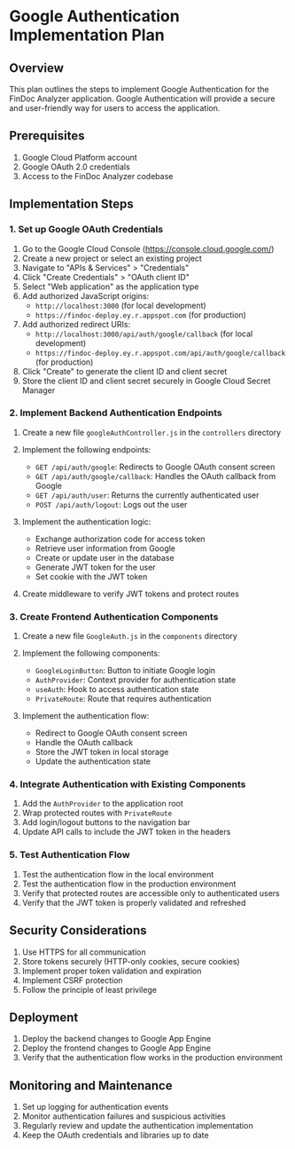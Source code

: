 # Google Authentication Implementation Plan

## Overview

This plan outlines the steps to implement Google Authentication for the FinDoc Analyzer application. Google Authentication will provide a secure and user-friendly way for users to access the application.

## Prerequisites

1. Google Cloud Platform account
2. Google OAuth 2.0 credentials
3. Access to the FinDoc Analyzer codebase

## Implementation Steps

### 1. Set up Google OAuth Credentials

1. Go to the Google Cloud Console (https://console.cloud.google.com/)
2. Create a new project or select an existing project
3. Navigate to "APIs & Services" > "Credentials"
4. Click "Create Credentials" > "OAuth client ID"
5. Select "Web application" as the application type
6. Add authorized JavaScript origins:
   - `http://localhost:3000` (for local development)
   - `https://findoc-deploy.ey.r.appspot.com` (for production)
7. Add authorized redirect URIs:
   - `http://localhost:3000/api/auth/google/callback` (for local development)
   - `https://findoc-deploy.ey.r.appspot.com/api/auth/google/callback` (for production)
8. Click "Create" to generate the client ID and client secret
9. Store the client ID and client secret securely in Google Cloud Secret Manager

### 2. Implement Backend Authentication Endpoints

1. Create a new file `googleAuthController.js` in the `controllers` directory
2. Implement the following endpoints:
   - `GET /api/auth/google`: Redirects to Google OAuth consent screen
   - `GET /api/auth/google/callback`: Handles the OAuth callback from Google
   - `GET /api/auth/user`: Returns the currently authenticated user
   - `POST /api/auth/logout`: Logs out the user

3. Implement the authentication logic:
   - Exchange authorization code for access token
   - Retrieve user information from Google
   - Create or update user in the database
   - Generate JWT token for the user
   - Set cookie with the JWT token

4. Create middleware to verify JWT tokens and protect routes

### 3. Create Frontend Authentication Components

1. Create a new file `GoogleAuth.js` in the `components` directory
2. Implement the following components:
   - `GoogleLoginButton`: Button to initiate Google login
   - `AuthProvider`: Context provider for authentication state
   - `useAuth`: Hook to access authentication state
   - `PrivateRoute`: Route that requires authentication

3. Implement the authentication flow:
   - Redirect to Google OAuth consent screen
   - Handle the OAuth callback
   - Store the JWT token in local storage
   - Update the authentication state

### 4. Integrate Authentication with Existing Components

1. Add the `AuthProvider` to the application root
2. Wrap protected routes with `PrivateRoute`
3. Add login/logout buttons to the navigation bar
4. Update API calls to include the JWT token in the headers

### 5. Test Authentication Flow

1. Test the authentication flow in the local environment
2. Test the authentication flow in the production environment
3. Verify that protected routes are accessible only to authenticated users
4. Verify that the JWT token is properly validated and refreshed

## Security Considerations

1. Use HTTPS for all communication
2. Store tokens securely (HTTP-only cookies, secure cookies)
3. Implement proper token validation and expiration
4. Implement CSRF protection
5. Follow the principle of least privilege

## Deployment

1. Deploy the backend changes to Google App Engine
2. Deploy the frontend changes to Google App Engine
3. Verify that the authentication flow works in the production environment

## Monitoring and Maintenance

1. Set up logging for authentication events
2. Monitor authentication failures and suspicious activities
3. Regularly review and update the authentication implementation
4. Keep the OAuth credentials and libraries up to date
